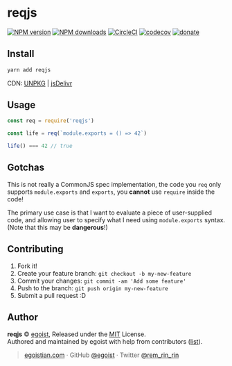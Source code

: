 # reqjs

[![NPM version](https://img.shields.io/npm/v/reqjs.svg?style=flat)](https://npmjs.com/package/reqjs) [![NPM downloads](https://img.shields.io/npm/dm/reqjs.svg?style=flat)](https://npmjs.com/package/reqjs) [![CircleCI](https://circleci.com/gh/egoist/reqjs/tree/master.svg?style=shield)](https://circleci.com/gh/egoist/reqjs/tree/master)  [![codecov](https://codecov.io/gh/egoist/reqjs/branch/master/graph/badge.svg)](https://codecov.io/gh/egoist/reqjs)
 [![donate](https://img.shields.io/badge/$-donate-ff69b4.svg?maxAge=2592000&style=flat)](https://github.com/egoist/donate)

## Install

```bash
yarn add reqjs
```

CDN: [UNPKG](https://unpkg.com/reqjs/dist/) | [jsDelivr](https://cdn.jsdelivr.net/npm/reqjs/dist/)

## Usage

```js
const req = require('reqjs')

const life = req(`module.exports = () => 42`)

life() === 42 // true
```

## Gotchas

This is not really a CommonJS spec implementation, the code you `req` only supports `module.exports` and `exports`, you **cannot** use `require` inside the code!

The primary use case is that I want to evaluate a piece of user-supplied code, and allowing user to specify what I need using `module.exports` syntax. (Note that this may be **dangerous**!)

## Contributing

1. Fork it!
2. Create your feature branch: `git checkout -b my-new-feature`
3. Commit your changes: `git commit -am 'Add some feature'`
4. Push to the branch: `git push origin my-new-feature`
5. Submit a pull request :D


## Author

**reqjs** © [egoist](https://github.com/egoist), Released under the [MIT](./LICENSE) License.<br>
Authored and maintained by egoist with help from contributors ([list](https://github.com/egoist/reqjs/contributors)).

> [egoistian.com](https://egoistian.com) · GitHub [@egoist](https://github.com/egoist) · Twitter [@rem_rin_rin](https://twitter.com/rem_rin_rin)
